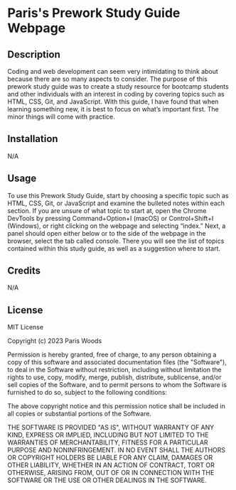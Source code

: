 # Paris's Prework Study Guide Webpage

## Description

Coding and web development can seem very intimidating to think about because there are so many aspects to consider. The purpose of this prework study guide was to create a study resource for bootcamp students and other individuals with an interest in coding by covering topics such as HTML, CSS, Git, and JavaScript. With this guide, I have found that when learning something new, it is best to focus on what’s important first. The minor things will come with practice. 

## Installation

N/A

## Usage

To use this Prework Study Guide, start by choosing a specific topic such as HTML, CSS, Git, or JavaScript and examine the bulleted notes within each section. If you are unsure of what topic to start at, open the Chrome DevTools by pressing Command+Option+I (macOS) or Control+Shift+I (Windows), or right clicking on the webpage and selecting “index.” Next, a panel should open either below or to the side of the webpage in the browser, select the tab called console. There you will see the list of topics contained within this study guide, as well as a suggestion where to start.

## Credits

N/A

## License

MIT License

Copyright (c) 2023 Paris Woods

Permission is hereby granted, free of charge, to any person obtaining a copy
of this software and associated documentation files (the "Software"), to deal
in the Software without restriction, including without limitation the rights
to use, copy, modify, merge, publish, distribute, sublicense, and/or sell
copies of the Software, and to permit persons to whom the Software is
furnished to do so, subject to the following conditions:

The above copyright notice and this permission notice shall be included in all
copies or substantial portions of the Software.

THE SOFTWARE IS PROVIDED "AS IS", WITHOUT WARRANTY OF ANY KIND, EXPRESS OR
IMPLIED, INCLUDING BUT NOT LIMITED TO THE WARRANTIES OF MERCHANTABILITY,
FITNESS FOR A PARTICULAR PURPOSE AND NONINFRINGEMENT. IN NO EVENT SHALL THE
AUTHORS OR COPYRIGHT HOLDERS BE LIABLE FOR ANY CLAIM, DAMAGES OR OTHER
LIABILITY, WHETHER IN AN ACTION OF CONTRACT, TORT OR OTHERWISE, ARISING FROM,
OUT OF OR IN CONNECTION WITH THE SOFTWARE OR THE USE OR OTHER DEALINGS IN THE
SOFTWARE.